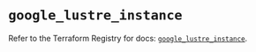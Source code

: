 # `google_lustre_instance`

Refer to the Terraform Registry for docs: [`google_lustre_instance`](https://registry.terraform.io/providers/hashicorp/google/6.49.2/docs/resources/lustre_instance).
